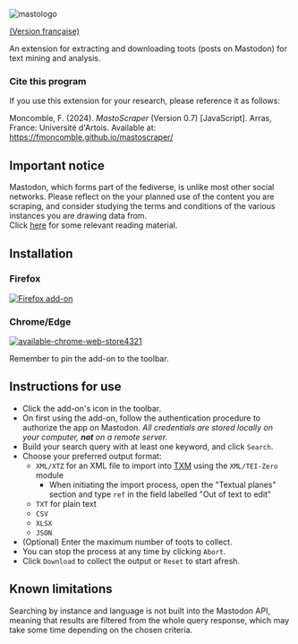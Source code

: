 
![mastologo](https://github.com/fmoncomble/mastoscraper/assets/59739627/15c77ec3-9dba-4e97-868f-984dddd87816)

[(Version française)](https://fmoncomble.github.io/mastoscraper/README_fr.html)

An extension for extracting and downloading toots (posts on Mastodon) for text mining and analysis.  
  
### Cite this program
If you use this extension for your research, please reference it as follows:  
  
Moncomble, F. (2024). *MastoScraper* (Version 0.7) [JavaScript]. Arras, France: Université d'Artois. Available at: https://fmoncomble.github.io/mastoscraper/

## Important notice
Mastodon, which forms part of the fediverse, is unlike most other social networks. Please reflect on the your planned use of the content you are scraping, and consider studying the terms and conditions of the various instances you are drawing data from.  
Click [here](https://www.cell.com/patterns/pdf/S2666-3899(23)00323-9.pdf) for some relevant reading material.

## Installation
### Firefox
[![Firefox add-on](https://github.com/fmoncomble/Figaro_extractor/assets/59739627/e4df008e-1aac-46be-a216-e6304a65ba97)](https://github.com/fmoncomble/mastoscraper/releases/latest/download/mastoscraper.xpi)  
### Chrome/Edge
[![available-chrome-web-store4321](https://github.com/fmoncomble/mastoscraper/assets/59739627/83a7e643-4784-4095-92b6-30e908dc0200)](https://chromewebstore.google.com/detail/mastoscraper/ilgebclibaabhdhpgkfkkknpmblfnblg?hl=en-GB&authuser=0)  
  
Remember to pin the add-on to the toolbar.
 
## Instructions for use
- Click the add-on's icon in the toolbar.
- On first using the add-on, follow the authentication procedure to authorize the app on Mastodon. *All credentials are stored locally on your computer, **not** on a remote server.*
- Build your search query with at least one keyword, and click `Search`.
- Choose your preferred output format:
    - `XML/XTZ` for an XML file to import into [TXM](https://txm.gitpages.huma-num.fr/textometrie/en/index.html) using the `XML/TEI-Zero` module
      - When initiating the import process, open the "Textual planes" section and type `ref` in the field labelled "Out of text to edit"
    - `TXT` for plain text
    - `CSV`
    - `XLSX`
    - `JSON`
- (Optional) Enter the maximum number of toots to collect.
- You can stop the process at any time by clicking `Abort`.
- Click `Download` to collect the output or `Reset` to start afresh.

## Known limitations
Searching by instance and language is not built into the Mastodon API, meaning that results are filtered from the whole query response, which may take some time depending on the chosen criteria.
